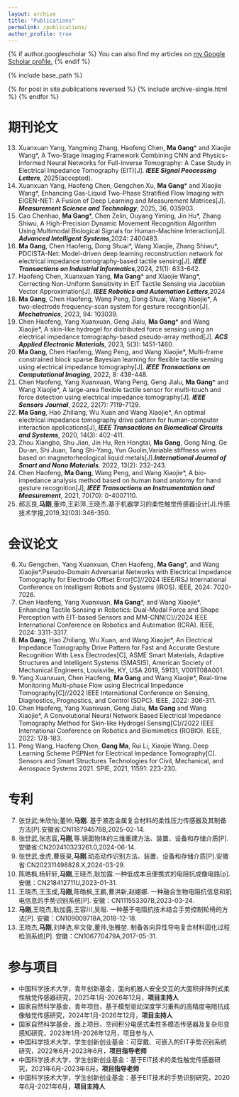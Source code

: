```yaml
---
layout: archive
title: "Publications"
permalink: /publications/
author_profile: true
---
```


{% if author.googlescholar %}
  You can also find my articles on <u><a href="{{author.googlescholar}}">my Google Scholar profile</a>.</u>
{% endif %}

{% include base_path %}

{% for post in site.publications reversed %}
  {% include archive-single.html %}
{% endfor %}

期刊论文
======
13. Xuanxuan Yang, Yangming Zhang, Haofeng Chen, **Ma Gang**\* and Xiaojie Wang\*, A Two-Stage Imaging Framework Combining CNN and Physics-Informed Neural Networks for Full-Inverse Tomography: A Case Study in Electrical Impedance Tomography (EIT)[J]. **_IEEE Signal Peocessing Letters_**, 2025(accepted).
12. Xuanxuan Yang, Haofeng Chen, Gengchen Xu, **Ma Gang**\* and Xiaojie Wang\*, Enhancing Gas-Liquid Two-Phase Stratified Flow Imaging with EIGEN-NET: A Fusion of Deep Learning and Measurement Matrices[J]. **_Measurement Science and Technology_**, 2025, 36, 035903.
11. Cao Chenhao, **Ma Gang**\*, Chen Zelin, Ouyang Yiming, Jin Hu\*, Zhang Shiwu, A High-Precision Dynamic Movement Recognition Algorithm Using Multimodal Biological Signals for Human-Machine Interaction[J]. **_Advanced Intelligent Systems_**,2024: 2400483.
10. **Ma Gang**, Chen Haofeng, Dong Shuai*, Wang Xiaojie, Zhang Shiwu\*, PDCISTA-Net: Model-driven deep learning reconstruction network for electrical impedance tomography-based tactile sensing[J]. **_IEEE Transactions on Industrial Informatics_**,2024, 21(1): 633-642.
9. Haofeng Chen, Xuanxuan Yang, **Ma Gang**\* and Xiaojie Wang\*, Correcting Non-Uniform Sensitivity in EIT Tactile Sensing via Jacobian Vector Approximation[J]. **_IEEE Robotics and Automation Letters_**,2024
8. **Ma Gang**, Chen Haofeng, Wang Peng, Dong Shuai, Wang Xiaojie\*, A two-electrode frequency-scan system for gesture recognition[J]. **_Mechatronics_**, 2023, 94: 103039.
7. Chen Haofeng, Yang Xuanxuan, Geng Jialu, **Ma Gang**\* and Wang Xiaojie\*, A skin-like hydrogel for distributed force sensing using an electrical impedance tomography-based pseudo-array method[J]. **_ACS Applied Electronic Materials_**, 2023, 5(3): 1451-1460.
6. **Ma Gang**, Chen Haofeng, Wang Peng, and Wang Xiaojie\*, Multi-frame constrained block sparse Bayesian learning for flexible tactile sensing using electrical impedance tomography[J]. **_IEEE Transactions on Computational Imaging_**, 2022, 8: 438-448.
5. Chen Haofeng, Yang Xuanxuan, Wang Peng, Geng Jialu, **Ma Gang**\* and Wang Xiaojie\*, A large-area flexible tactile sensor for multi-touch and force detection using electrical impedance tomography[J]. **_IEEE Sensors Journal_**, 2022, 22(7): 7119-7129.
4. **Ma Gang**, Hao Zhiliang, Wu Xuan and Wang Xiaojie\*, An optimal electrical impedance tomography drive pattern for human-computer interaction applications[J], **_IEEE Transactions on Biomedical Circuits and Systems_**, 2020, 14(3): 402-411.
3. Zhou Xiangbo, Shu Jian, Jin Hu, Ren Hongtai, **Ma Gang**, Gong Ning, Ge Du-an, Shi Juan, Tang Shi-Yang, Yun Guolin,Variable stiffness wires based on magnetorheological liquid metals[J].**_International Journal of Smart and Nano Materials_**. 2022, 13(2): 232-243.
2. Chen Haofeng, **Ma Gang**, Wang Peng, and Wang Xiaojie\*, A bio-impedance analysis method based on human hand anatomy for hand gesture recognition[J], **_IEEE Transactions on Instrumentation and Measurement_**, 2021, 70(70): 0-4007110.
1. 郝志良,**马刚**,董帅,王彩萍,王晓杰.基于机器学习的柔性触觉传感器设计[J].传感技术学报,2019,32(03):346-350.

会议论文
======
6. Xu Gengchen, Yang Xuanxuan, Chen Haofeng,  **Ma Gang**\*, and Wang Xiaojie*.Pseudo-Domain Adversarial Networks with Electrical Impedance Tomography for Electrode Offset Error[C]//2024 IEEE/RSJ International Conference on Intelligent Robots and Systems (IROS). IEEE, 2024: 7020-7026.
5. Chen Haofeng, Yang Xuanxuan, **Ma Gang**\*, and Wang Xiaojie*. Enhancing Tactile Sensing in Robotics: Dual-Modal Force and Shape Perception with EIT-based Sensors and MM-CNN[C]//2024 IEEE International Conference on Robotics and Automation (ICRA). IEEE, 2024: 3311-3317.
4. **Ma Gang**, Hao Zhiliang, Wu Xuan, and Wang Xiaojie*, An Electrical Impedance Tomography Drive Pattern for Fast and Accurate Gesture Recognition With Less Electrodes[C], ASME Smart Materials, Adaptive Structures and Intelligent Systems (SMASIS), American Society of Mechanical Engineers, Louisville, KY, USA 2019, 59131, V001T08A001.
3. Yang Xuanxuan, Chen Haofeng, **Ma Gang** and Wang Xiaojie\*, Real-time Monitoring Multi-phase Flow using Electrical Impedance Tomography[C]//2022 IEEE International Conference on Sensing, Diagnostics, Prognostics, and Control (SDPC). IEEE, 2022: 306-311.
2. Chen Haofeng, Yang Xuanxuan, Geng Jialu, **Ma Gang** and Wang Xiaojie\*, A Convolutional Neural Network Based Electrical Impedance Tomography Method for Skin-like Hydrogel Sensing[C]//2022 IEEE International Conference on Robotics and Biomimetics (ROBIO). IEEE, 2022: 178-183.
1. Peng Wang, Haofeng Chen, **Gang Ma**, Rui Li, Xiaojie Wang.  Deep Learning Scheme PSPNet for Electrical Impedance Tomography[C]. Sensors and Smart Structures Technologies for Civil, Mechanical, and Aerospace Systems 2021. SPIE, 2021, 11591: 223-230.
   
专利
======
7. 张世武;朱欣怡;董帅;**马刚**. 基于液态金属复合材料的柔性压力传感器及其制备方法[P].安徽省:CN118794576B,2025-02-14.
6. 张世武,张志宸,**马刚**,等.镜面物体的三维重建方法、装置、设备和存储介质[P].安徽省:CN202410323261.0,2024-06-14.
5. 张世武,金虎,曹辰昊,**马刚**.动态动作识别方法、装置、设备和存储介质[P].安徽省:CN202311498828.X,2024-03-29.
4. 陈皓枫,杨轩轩,**马刚**,王晓杰,耿加露.一种低成本且便携式的电阻抗成像电路[p].安徽：CN218412711U,2023-01-31.
3. 王晓杰,王玉成,**马刚**,陈皓枫,王鹏,曹洪新,赵娜娜. 一种融合生物电阻抗信息和肌电信息的手势识别系统[P]. 安徽：CN111553307B,2023-03-24.
2. **马刚**,王晓杰,耿加露,王容川,吴晅. 一种基于电阻抗技术结合手势控制轮椅的方法[P]. 安徽：CN109009718A,2018-12-18.
1. 王晓杰,**马刚**,刘坤选,牟文俊,董帅,张雅堃. 制备各向异性导电复合材料固化过程检测系统[P]. 安徽：CN106770479A,2017-05-31.
   
参与项目
======
* 中国科学技术大学，青年创新基金，面向机器人安全交互的大面积非阵列式柔性触觉传感器研究，2025年1月-2026年12月，**项目主持人**
* 国家自然科学基金，青年项目，基于模型驱动深度学习重构的高精度电阻抗成像触觉传感研究，2024年1月-2026年12月，**项目主持人**
* 国家自然科学基金，面上项目，空间积分电感式柔性多模态传感器及复杂形变感知研究，2023年1月-2026年12月，项目参与人
* 中国科学技术大学，学生创新创业基金：可穿戴、可嵌入的EIT手势识别系统研究，2022年6月-2023年6月，**项目指导老师**
* 中国科学技术大学，学生创新创业基金：基于EIT技术的柔性触觉传感器研究，2021年6月-2023年6月，**项目指导老师**
* 中国科学技术大学，学生创新创业基金：基于EIT技术的手势识别研究，2020年6月-2021年6月，**项目主持人**
